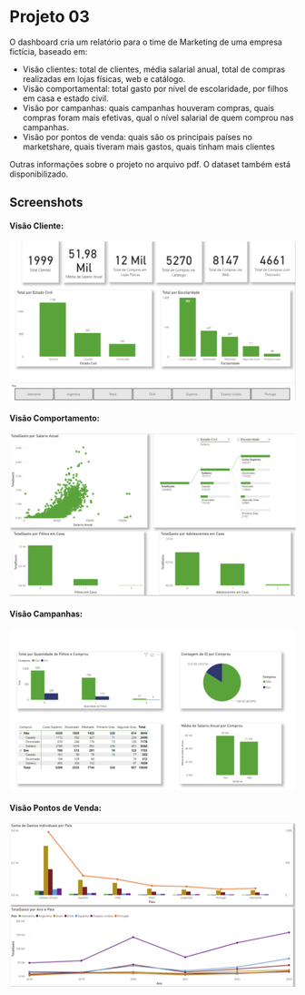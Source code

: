 # Projeto 03

O dashboard cria um relatório para o time de Marketing de uma empresa fictícia, baseado em:

- Visão clientes: total de clientes, média salarial anual, total de compras realizadas em lojas físicas, web e catálogo.
- Visão comportamental: total gasto por nível de escolaridade, por filhos em casa e estado civil.
- Visão por campanhas: quais campanhas houveram compras, quais compras foram mais efetivas, qual o nível salarial de quem comprou nas campanhas.
- Visão por pontos de venda: quais são os principais países no marketshare, quais tiveram mais gastos, quais tinham mais clientes

Outras informações sobre o projeto no arquivo pdf. O dataset também está disponibilizado.

## Screenshots

#### Visão Cliente:
![Projeto 3 - Visão Cliente](https://raw.githubusercontent.com/gustavo-rossin/powerbi/main/project03_marketing/dashboard_marketing_visao_cliente.PNG)

#### Visão Comportamento:
![Projeto 3 - Visão Comportamento](https://raw.githubusercontent.com/gustavo-rossin/powerbi/main/project03_marketing/dashboard_marketing_visao_comportamento.PNG)

#### Visão Campanhas:
![Projeto 3 - Visão Campanhas](https://raw.githubusercontent.com/gustavo-rossin/powerbi/main/project03_marketing/dashboard_marketing_visao_campanhas.PNG)

#### Visão Pontos de Venda:
![Projeto 3 - Visão Pontos de Venda](https://raw.githubusercontent.com/gustavo-rossin/powerbi/main/project03_marketing/dashboard_marketing_visao_pontos_de_venda.PNG)
